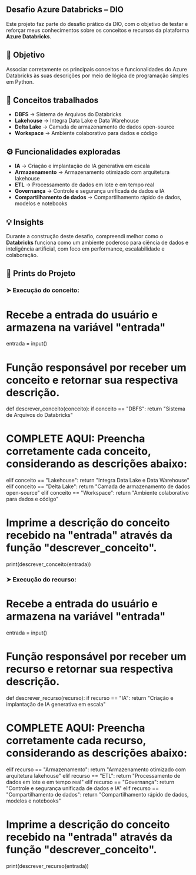 ## Desafio Azure Databricks – DIO

Este projeto faz parte do desafio prático da DIO, com o objetivo de testar e reforçar meus conhecimentos sobre os conceitos e recursos da plataforma **Azure Databricks**.

## 📌 Objetivo

Associar corretamente os principais conceitos e funcionalidades do Azure Databricks às suas descrições por meio de lógica de programação simples em Python.

## 🧠 Conceitos trabalhados

- **DBFS** → Sistema de Arquivos do Databricks  
- **Lakehouse** → Integra Data Lake e Data Warehouse  
- **Delta Lake** → Camada de armazenamento de dados open-source  
- **Workspace** → Ambiente colaborativo para dados e código  

## ⚙️ Funcionalidades exploradas

- **IA** → Criação e implantação de IA generativa em escala  
- **Armazenamento** → Armazenamento otimizado com arquitetura lakehouse  
- **ETL** → Processamento de dados em lote e em tempo real  
- **Governança** → Controle e segurança unificada de dados e IA  
- **Compartilhamento de dados** → Compartilhamento rápido de dados, modelos e notebooks  

## 💡 Insights

Durante a construção deste desafio, compreendi melhor como o **Databricks** funciona como um ambiente poderoso para ciência de dados e inteligência artificial, com foco em performance, escalabilidade e colaboração.

## 📸 Prints do Projeto

### ➤ Execução do conceito:

# Recebe a entrada do usuário e armazena na variável "entrada"
  
  entrada = input()

# Função responsável por receber um conceito e retornar sua respectiva descrição.

def descrever_conceito(conceito):
    if conceito == "DBFS":
        return "Sistema de Arquivos do Databricks"

# COMPLETE AQUI: Preencha corretamente cada conceito, considerando as descrições abaixo:

   elif conceito == "Lakehouse":
        return "Integra Data Lake e Data Warehouse"
    elif conceito == "Delta Lake":
        return "Camada de armazenamento de dados open-source"
    elif conceito == "Workspace":
        return "Ambiente colaborativo para dados e código"

# Imprime a descrição do conceito recebido na "entrada" através da função "descrever_conceito".
print(descrever_conceito(entrada))

### ➤ Execução do recurso:

# Recebe a entrada do usuário e armazena na variável "entrada"
entrada = input()

# Função responsável por receber um recurso e retornar sua respectiva descrição.
def descrever_recurso(recurso):
    if recurso == "IA":
        return "Criação e implantação de IA generativa em escala"
        
# COMPLETE AQUI: Preencha corretamente cada recurso, considerando as descrições abaixo:
   elif recurso == "Armazenamento":
        return "Armazenamento otimizado com arquitetura lakehouse"
    elif recurso == "ETL":
        return "Processamento de dados em lote e em tempo real"
    elif recurso == "Governança":
        return "Controle e segurança unificada de dados e IA"
    elif recurso == "Compartilhamento de dados":
        return "Compartilhamento rápido de dados, modelos e notebooks"

# Imprime a descrição do conceito recebido na "entrada" através da função "descrever_conceito".
print(descrever_recurso(entrada))
